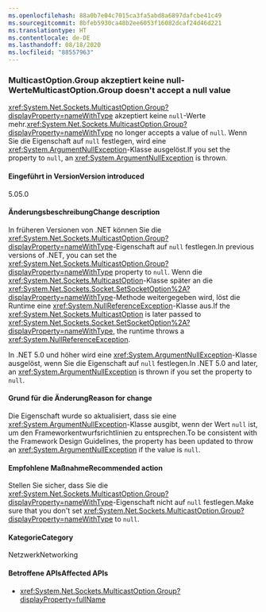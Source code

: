 ```yaml
---
ms.openlocfilehash: 88a0b7e04c7015ca3fa5abd8a6897dafcbe41c49
ms.sourcegitcommit: 8bfeb5930ca48b2ee6053f16082dcaf24d46d221
ms.translationtype: HT
ms.contentlocale: de-DE
ms.lasthandoff: 08/18/2020
ms.locfileid: "88557963"
---
```

### <a name="multicastoptiongroup-doesnt-accept-a-null-value"></a><span data-ttu-id="a8832-101">MulticastOption.Group akzeptiert keine null-Werte</span><span class="sxs-lookup"><span data-stu-id="a8832-101">MulticastOption.Group doesn't accept a null value</span></span>

<span data-ttu-id="a8832-102"><xref:System.Net.Sockets.MulticastOption.Group?displayProperty=nameWithType> akzeptiert keine `null`-Werte mehr.</span><span class="sxs-lookup"><span data-stu-id="a8832-102"><xref:System.Net.Sockets.MulticastOption.Group?displayProperty=nameWithType> no longer accepts a value of `null`.</span></span> <span data-ttu-id="a8832-103">Wenn Sie die Eigenschaft auf `null` festlegen, wird eine <xref:System.ArgumentNullException>-Klasse ausgelöst.</span><span class="sxs-lookup"><span data-stu-id="a8832-103">If you set the property to `null`, an <xref:System.ArgumentNullException> is thrown.</span></span>

#### <a name="version-introduced"></a><span data-ttu-id="a8832-104">Eingeführt in Version</span><span class="sxs-lookup"><span data-stu-id="a8832-104">Version introduced</span></span>

<span data-ttu-id="a8832-105">5.0</span><span class="sxs-lookup"><span data-stu-id="a8832-105">5.0</span></span>

#### <a name="change-description"></a><span data-ttu-id="a8832-106">Änderungsbeschreibung</span><span class="sxs-lookup"><span data-stu-id="a8832-106">Change description</span></span>

<span data-ttu-id="a8832-107">In früheren Versionen von .NET können Sie die <xref:System.Net.Sockets.MulticastOption.Group?displayProperty=nameWithType>-Eigenschaft auf `null` festlegen.</span><span class="sxs-lookup"><span data-stu-id="a8832-107">In previous versions of .NET, you can set the <xref:System.Net.Sockets.MulticastOption.Group?displayProperty=nameWithType> property to `null`.</span></span> <span data-ttu-id="a8832-108">Wenn die <xref:System.Net.Sockets.MulticastOption>-Klasse später an die <xref:System.Net.Sockets.Socket.SetSocketOption%2A?displayProperty=nameWithType>-Methode weitergegeben wird, löst die Runtime eine <xref:System.NullReferenceException>-Klasse aus.</span><span class="sxs-lookup"><span data-stu-id="a8832-108">If the <xref:System.Net.Sockets.MulticastOption> is later passed to <xref:System.Net.Sockets.Socket.SetSocketOption%2A?displayProperty=nameWithType>, the runtime throws a <xref:System.NullReferenceException>.</span></span>

<span data-ttu-id="a8832-109">In .NET 5.0 und höher wird eine <xref:System.ArgumentNullException>-Klasse ausgelöst, wenn Sie die Eigenschaft auf `null` festlegen.</span><span class="sxs-lookup"><span data-stu-id="a8832-109">In .NET 5.0 and later, an <xref:System.ArgumentNullException> is thrown if you set the property to `null`.</span></span>

#### <a name="reason-for-change"></a><span data-ttu-id="a8832-110">Grund für die Änderung</span><span class="sxs-lookup"><span data-stu-id="a8832-110">Reason for change</span></span>

<span data-ttu-id="a8832-111">Die Eigenschaft wurde so aktualisiert, dass sie eine <xref:System.ArgumentNullException>-Klasse ausgibt, wenn der Wert `null` ist, um den Frameworkentwurfsrichtlinien zu entsprechen.</span><span class="sxs-lookup"><span data-stu-id="a8832-111">To be consistent with the Framework Design Guidelines, the property has been updated to throw an <xref:System.ArgumentNullException> if the value is `null`.</span></span>

#### <a name="recommended-action"></a><span data-ttu-id="a8832-112">Empfohlene Maßnahme</span><span class="sxs-lookup"><span data-stu-id="a8832-112">Recommended action</span></span>

<span data-ttu-id="a8832-113">Stellen Sie sicher, dass Sie die <xref:System.Net.Sockets.MulticastOption.Group?displayProperty=nameWithType>-Eigenschaft nicht auf `null` festlegen.</span><span class="sxs-lookup"><span data-stu-id="a8832-113">Make sure that you don't set <xref:System.Net.Sockets.MulticastOption.Group?displayProperty=nameWithType> to `null`.</span></span>

#### <a name="category"></a><span data-ttu-id="a8832-114">Kategorie</span><span class="sxs-lookup"><span data-stu-id="a8832-114">Category</span></span>

<span data-ttu-id="a8832-115">Netzwerk</span><span class="sxs-lookup"><span data-stu-id="a8832-115">Networking</span></span>

#### <a name="affected-apis"></a><span data-ttu-id="a8832-116">Betroffene APIs</span><span class="sxs-lookup"><span data-stu-id="a8832-116">Affected APIs</span></span>

- <xref:System.Net.Sockets.MulticastOption.Group?displayProperty=fullName>

<!--

#### Affected APIs

- `P:System.Net.Sockets.MulticastOption.Group`

-->
